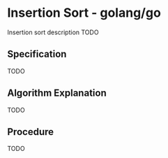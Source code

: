 # Insertion Sort - golang/go

Insertion sort description TODO

## Specification

TODO

## Algorithm Explanation

TODO

## Procedure

TODO